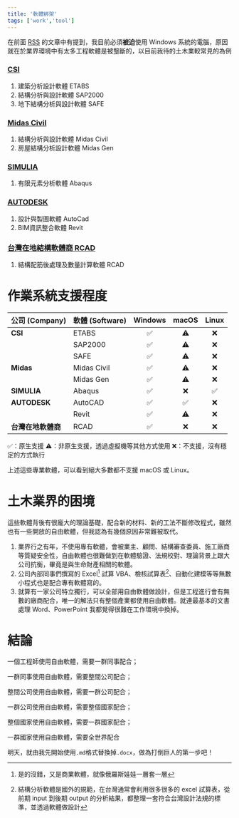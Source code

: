 ```yaml
---
title: '軟體綁架'
tags: ['work','tool']
---
```

在前面 [RSS](https://shuojen.site/blog/2025/09/16/rss) 的文章中有提到，我目前必須**被迫**使用 Windows 系統的電腦，原因就在於業界環境中有太多工程軟體是被壟斷的，以目前我待的土木業較常見的為例

### [CSI](https://www.csiamerica.com/products)
1. 建築分析設計軟體 ETABS
1. 結構分析與設計軟體 SAP2000
1. 地下結構分析與設計軟體 SAFE

### [Midas Civil](https://www.midasuser.com/en/product/m-collection/features)
1. 結構分析與設計軟體 Midas Civil
1. 房屋結構分析設計軟體 Midas Gen

### [SIMULIA](https://www.3ds.com/products/simulia)
1. 有限元素分析軟體 Abaqus

### [AUTODESK](https://www.autodesk.com/)
1. 設計與製圖軟體 AutoCad
1. BIM資訊整合軟體 Revit

### [台灣在地結構軟體商 RCAD](http://www.rcad.com.tw/)
1. 結構配筋後處理及數量計算軟體 RCAD

# 作業系統支援程度

| 公司 (Company) | 軟體 (Software) | Windows | macOS | Linux |
| :--- | :--- | :---: | :---: | :---: |
| **CSI** | ETABS | ✅ | ⚠️ | ❌ |
| | SAP2000 | ✅ | ⚠️ | ❌ |
| | SAFE | ✅ | ⚠️ | ❌ |
| **Midas** | Midas Civil | ✅ | ⚠️ | ❌ |
| | Midas Gen | ✅ | ⚠️ | ❌ |
| **SIMULIA** | Abaqus | ✅ | ❌ | ✅ |
| **AUTODESK** | AutoCAD | ✅ | ✅ | ❌ |
| | Revit | ✅ | ⚠️ | ❌ |
| **台灣在地軟體商** | RCAD | ✅ | ❌ | ❌ |

✅：原生支援
⚠️：非原生支援，透過虛擬機等其他方式使用
❌：不支援，沒有穩定的方式執行

上述這些專業軟體，可以看到絕大多數都不支援 macOS 或 Linux。

# 土木業界的困境

這些軟體背後有很龐大的理論基礎，配合新的材料、新的工法不斷修改程式，雖然也有一些開放的自由軟體，但我認為有幾個原因非常難被取代。

1. 業界行之有年，不使用專有軟體，會被業主、顧問、結構審查委員、施工廠商等質疑安全性，自由軟體也很難做到在軟體驗證、法規校對、理論背景上跟大公司抗衡，畢竟是與生命財產相關的軟體。
2. 公司內部同事們撰寫的 Excel[^1] 試算 VBA、檢核試算表[^2]、自動化建模等等無數小程式也是配合專有軟體寫的。
3. 就算有一家公司特立獨行，可以全部用自由軟體做設計，但是工程進行會有無數的廠商配合，唯一的解法只有整個產業都使用自由軟體。就連最基本的文書處理 Word、PowerPoint 我都覺得很難在工作環境中換掉。

# 結論

一個工程師使用自由軟體，需要一群同事配合；

一群同事使用自由軟體，需要整間公司配合；

整間公司使用自由軟體，需要一群公司配合；

一群公司使用自由軟體，需要整個國家配合；

整個國家使用自由軟體，需要一群國家配合；

一群國家使用自由軟體，需要全世界配合

明天，就由我先開始使用`.md`格式替換掉`.docx`，做為打倒巨人的第一步吧！ 

[^1]:是的沒錯，又是商業軟體，就像俄羅斯娃娃一層套一層
[^2]:結構分析軟體是國外的規範，在台灣通常會利用很多很多的 excel 試算表，從前期 input 到後期 output 的分析結果，都整理一套符合台灣設計法規的標準，並透過軟體做設計
